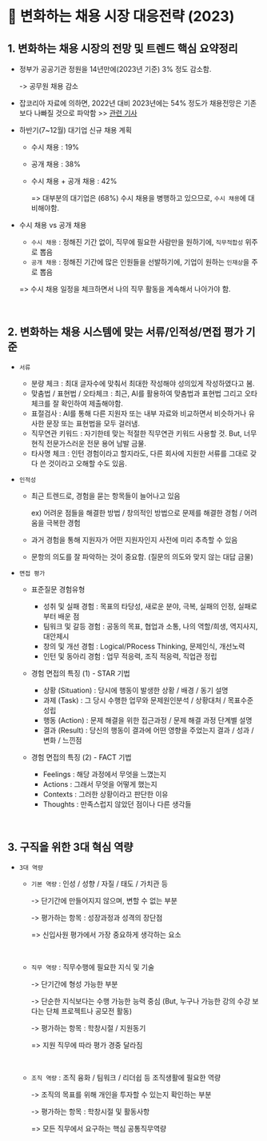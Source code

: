 # 📖 변화하는 채용 시장 대응전략 (2023)

## 1. 변화하는 채용 시장의 전망 및 트렌드 핵심 요약정리


  * 정부가 공공기관 정원을 14년만에(2023년 기준) 3% 정도 감소함.

      -> 공무원 채용 감소
      
  * 잡코리아 자료에 의하면, 2022년 대비 2023년에는 54% 정도가 채용전망은 기존 보다 나빠질 것으로 파악함 >> [관련 기사](https://www.jobkorea.co.kr/goodjob/tip/view?News_No=20206&schCtgr=0&Page=1&Tip_Top=1)
     
  * 하반기(7~12월) 대기업 신규 채용 계획
    * 수시 채용 : 19%
    * 공개 채용 : 38%
    * 수시 채용 + 공개 채용 : 42%
    
      => 대부분의 대기업은 (68%) 수시 채용을 병행하고 있으므로, `수시 채용`에 대비해야함.

      
  * 수시 채용 vs 공개 채용
    * `수시 채용` : 정해진 기간 없이, 직무에 필요한 사람만을 원하기에, `직무적합성` 위주로 뽑음
    * `공개 채용` : 정해진 기간에 많은 인원들을 선발하기에, 기업이 원하는 `인재상`을 주로 뽑음
      
     => 수시 채용 일정을 체크하면서 나의 직무 활동을 계속해서 나아가야 함.
    
<br>

## 2. 변화하는 채용 시스템에 맞는 서류/인적성/면접 평가 기준
  * `서류`
    * 분량 체크 : 최대 글자수에 맞춰서 최대한 작성해야 성의있게 작성하였다고 봄.
    * 맞춤법 / 표현법 / 오타체크 : 최근, AI를 활용하여 맞춤법과 표현법 그리고 오타체크를 잘 확인하여 제출해야함.
    * 표절검사 : AI를 통해 다른 지원자 또는 내부 자료와 비교하면서 비슷하거나 유사한 문장 또는 표현법을 모두 걸러냄.
    * 직무연관 키워드 : 자기한테 맞는 적절한 직무연관 키워드 사용할 것. But, 너무 현직 전문가스러운 전문 용어 남발 금물.
    * 타사명 체크 : 인턴 경험이라고 할지라도, 다른 회사에 지원한 서류를 그대로 갖다 쓴 것이라고 오해할 수도 있음.

  * `인적성`
    * 최근 트렌드로, 경험을 묻는 항목들이 늘어나고 있음
    
      ex) 어려운 점들을 해결한 방법 / 창의적인 방법으로 문제를 해결한 경험 / 어려움을 극복한 경험
    * 과거 경험을 통해 지원자가 어떤 지원자인지 사전에 미리 추측할 수 있음
    * 문항의 의도를 잘 파악하는 것이 중요함. (질문의 의도와 맞지 않는 대답 금물)
    
  * `면접 평가`
    * 표준질문 경험유형
      * 성취 및 실패 경험 : 목표의 타당성, 새로운 분야, 극복, 실패의 인정, 실패로부터 배운 점
      * 팀워크 및 갈등 경험 : 공동의 목표, 협업과 소통, 나의 역할/희생, 역지사지, 대안제시
      * 창의 및 개선 경험 : Logical/PRocess Thinking, 문제인식, 개선노력
      * 인턴 및 동아리 경험 : 업무 적응력, 조직 적응력, 직업관 정립
     
    * 경험 면접의 특징 (1) - STAR 기법
      * 상황 (Situation) : 당시에 행동이 발생한 상황 / 배경 / 동기 설명
      * 과제 (Task) : 그 당시 수행한 업무와 문제원인분석 / 상황대처 / 목표수준 성립
      * 행동 (Action) : 문제 해결을 위한 접근과정 / 문제 해결 과정 단계별 설명
      * 결과 (Result) : 당신의 행동이 결과에 어떤 영향을 주었는지 결과 / 성과 / 변화 / 느낀점
    * 경험 면접의 특징 (2) - FACT 기법
      * Feelings : 해당 과정에서 무엇을 느꼈는지
      * Actions : 그래서 무엇을 어떻게 했는지
      * Contexts : 그러한 상황이라고 판단한 이유
      * Thoughts : 만족스럽지 않았던 점이나 다른 생각들

<br>

## 3. 구직을 위한 3대 혁심 역량

* `3대 역량`

  * `기본 역량` : 인성 / 성향 / 자질 / 태도 / 가치관 등
    
    -> 단기간에 만들어지지 않으며, 변할 수 없는 부분

    -> 평가하는 항목 : 성장과정과 성격의 장단점

    => 신입사원 평가에서 가장 중요하게 생각하는 요소
    
    <br>

  * `직무 역량` : 직무수행에 필요한 지식 및 기술

    -> 단기간에 형성 가능한 부분

    -> 단순한 지식보다는 수행 가능한 능력 중심 (But, 누구나 가능한 강의 수강 보다는 단체 프로젝트나 공모전 활동)

    -> 평가하는 항목 : 학창시절 / 지원동기

    => 지원 직무에 따라 평가 경중 달라짐

    <br>
    
  * `조직 역량` : 조직 융화 / 팀워크 / 리더쉽 등 조직생활에 필요한 역량
 
    -> 조직의 목표를 위해 개인을 투자할 수 있는지 확인하는 부분

    -> 평가하는 항목 : 학창시절 및 활동사항

    => 모든 직무에서 요구하는 핵심 공통직무역량

